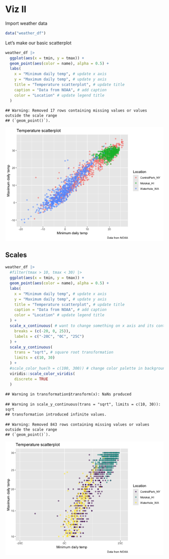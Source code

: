 Viz II
================

Import weather data

``` r
data("weather_df")
```

Let’s make our basic scatterplot

``` r
weather_df |> 
  ggplot(aes(x = tmin, y = tmax)) +
  geom_point(aes(color = name), alpha = 0.5) +
  labs(
    x = "Minimum daily temp", # update x axis
    y = "Maximum daily temp", # update y axis
    title = "Temperature scatterplot", # update title
    caption = "Data from NOAA", # add caption
    color = "Location" # update legend title 
  )
```

    ## Warning: Removed 17 rows containing missing values or values outside the scale range
    ## (`geom_point()`).

![](viz-II_files/figure-gfm/unnamed-chunk-2-1.png)<!-- -->

## Scales

``` r
weather_df |> 
  #filter(tmax > 10, tmax < 30) |> 
  ggplot(aes(x = tmin, y = tmax)) +
  geom_point(aes(color = name), alpha = 0.5) +
  labs(
    x = "Minimum daily temp", # update x axis
    y = "Maximum daily temp", # update y axis
    title = "Temperature scatterplot", # update title
    caption = "Data from NOAA", # add caption
    color = "Location" # update legend title 
  ) +
  scale_x_continuous( # want to change something on x axis and its continuous
    breaks = (c(-20, 0, 25)), 
    labels = c("-20C", "0C", "25C")
  ) +
  scale_y_continuous(
    trans = "sqrt", # square root transformation
    limits = c(10, 30)
  ) +
  #scale_color_hue(h = c(100, 300)) # change color palette in background, but don't do this! 
  viridis::scale_color_viridis(
    discrete = TRUE
  )
```

    ## Warning in transformation$transform(x): NaNs produced

    ## Warning in scale_y_continuous(trans = "sqrt", limits = c(10, 30)): sqrt
    ## transformation introduced infinite values.

    ## Warning: Removed 843 rows containing missing values or values outside the scale range
    ## (`geom_point()`).

![](viz-II_files/figure-gfm/unnamed-chunk-3-1.png)<!-- -->
